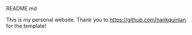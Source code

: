 README.md

This is my personal website. Thank you to https://github.com/hankquinlan for the template!